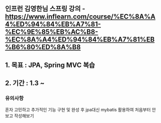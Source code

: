 ## 인프런 김영한님 스프링 강의 - https://www.inflearn.com/course/%EC%8A%A4%ED%94%84%EB%A7%81-%EC%9E%85%EB%AC%B8-%EC%8A%A4%ED%94%84%EB%A7%81%EB%B6%80%ED%8A%B8
## 1. 목표 : JPA, Spring MVC 복습
## 2. 기간 : 1.3 ~
### 유의사항
혼자 고민하고 추가적인 기능 구현 및 완성 후 jpa대신 mybatis 활용하여 처음부터 안보고 작성해보기
